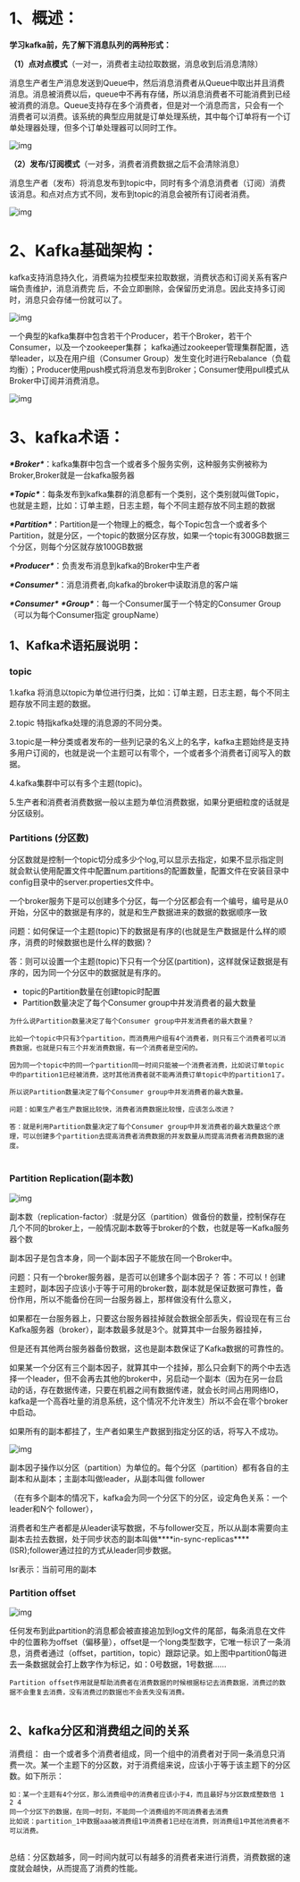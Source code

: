  

# 1、概述：

**学习kafka前，先了解下消息队列的两种形式：**

**（1）点对点模式**（一对一，消费者主动拉取数据，消息收到后消息清除）

  消息生产者生产消息发送到Queue中，然后消息消费者从Queue中取出并且消费消息。消息被消费以后，queue中不再有存储，所以消息消费者不可能消费到已经被消费的消息。Queue支持存在多个消费者，但是对一个消息而言，只会有一个消费者可以消费。该系统的典型应用就是订单处理系统，其中每个订单将有一个订单处理器处理，但多个订单处理器可以同时工作。

![img](https://img-blog.csdnimg.cn/20210527165109215.png)![点击并拖拽以移动](data:image/gif;base64,R0lGODlhAQABAPABAP///wAAACH5BAEKAAAALAAAAAABAAEAAAICRAEAOw==)

**（2）发布/订阅模式**（一对多，消费者消费数据之后不会清除消息）

消息生产者（发布）将消息发布到topic中，同时有多个消息消费者（订阅）消费该消息。和点对点方式不同，发布到topic的消息会被所有订阅者消费。

![img](https://img-blog.csdnimg.cn/20210527165145969.png?x-oss-process=image/watermark,type_ZmFuZ3poZW5naGVpdGk,shadow_10,text_aHR0cHM6Ly9ibG9nLmNzZG4ubmV0L2xteWp5MTk5Ng==,size_16,color_FFFFFF,t_70)![点击并拖拽以移动](data:image/gif;base64,R0lGODlhAQABAPABAP///wAAACH5BAEKAAAALAAAAAABAAEAAAICRAEAOw==)

# **2、Kafka基础架构：**

kafka支持消息持久化，消费端为拉模型来拉取数据，消费状态和订阅关系有客户端负责维护，消息消费完 后，不会立即删除，会保留历史消息。因此支持多订阅时，消息只会存储一份就可以了。

![img](https://img-blog.csdnimg.cn/20210527171002370.png?x-oss-process=image/watermark,type_ZmFuZ3poZW5naGVpdGk,shadow_10,text_aHR0cHM6Ly9ibG9nLmNzZG4ubmV0L2xteWp5MTk5Ng==,size_16,color_FFFFFF,t_70)![点击并拖拽以移动](data:image/gif;base64,R0lGODlhAQABAPABAP///wAAACH5BAEKAAAALAAAAAABAAEAAAICRAEAOw==)

一个典型的kafka集群中包含若干个Producer，若干个Broker，若干个Consumer，以及一个zookeeper集群； kafka通过zookeeper管理集群配置，选举leader，以及在用户组（Consumer Group）发生变化时进行Rebalance（负载均衡）；Producer使用push模式将消息发布到Broker；Consumer使用pull模式从Broker中订阅并消费消息。

![img](https://img-blog.csdnimg.cn/2021052717114627.png?x-oss-process=image/watermark,type_ZmFuZ3poZW5naGVpdGk,shadow_10,text_aHR0cHM6Ly9ibG9nLmNzZG4ubmV0L2xteWp5MTk5Ng==,size_16,color_FFFFFF,t_70)![点击并拖拽以移动](data:image/gif;base64,R0lGODlhAQABAPABAP///wAAACH5BAEKAAAALAAAAAABAAEAAAICRAEAOw==)

# 3、kafka术语：

***\*Broker\****：kafka集群中包含一个或者多个服务实例，这种服务实例被称为Broker,Broker就是一台kafka服务器

***\*Topic\****：每条发布到kafka集群的消息都有一个类别，这个类别就叫做Topic，也就是主题，比如：订单主题，日志主题，每个不同主题存放不同主题的数据

***\*Partition\****：Partition是一个物理上的概念，每个Topic包含一个或者多个Partition，就是分区，一个topic的数据分区存放，如果一个topic有300GB数据三个分区，则每个分区就存放100GB数据

***\*Producer\****：负责发布消息到kafka的Broker中生产者

***\*Consumer\****：消息消费者,向kafka的broker中读取消息的客户端

***\*Consumer\**** ***\*Group\****：每一个Consumer属于一个特定的Consumer Group（可以为每个Consumer指定 groupName）

## 1、Kafka术语拓展说明：

### topic

1.kafka 将消息以topic为单位进行归类，比如：订单主题，日志主题，每个不同主题存放不同主题的数据。

2.topic 特指kafka处理的消息源的不同分类。

3.topic是一种分类或者发布的一些列记录的名义上的名字，kafka主题始终是支持多用户订阅的，也就是说一个主题可以有零个，一个或者多个消费者订阅写入的数据。

4.kafka集群中可以有多个主题(topic)。

5.生产者和消费者消费数据一般以主题为单位消费数据，如果分更细粒度的话就是分区级别。



### Partitions (分区数)

分区数就是控制一个topic切分成多少个log,可以显示去指定，如果不显示指定则就会默认使用配置文件中配置num.partitions的配置数量，配置文件在安装目录中config目录中的server.properties文件中。

一个broker服务下是可以创建多个分区，每一个分区都会有一个编号，编号是从0开始，分区中的数据是有序的，就是和生产数据进来的数据的数据顺序一致

问题：如何保证一个主题(topic)下的数据是有序的(也就是生产数据是什么样的顺序，消费的时候数据也是什么样的数据)？

答：则可以设置一个主题(topic)下只有一个分区(partition)，这样就保证数据是有序的，因为同一个分区中的数据就是有序的。

- topic的Partition数量在创建topic时配置
- Partition数量决定了每个Consumer group中并发消费者的最大数量

```
为什么说Partition数量决定了每个Consumer group中并发消费者的最大数量？

比如一个topic中只有3个partition，而消费用户组有4个消费者，则只有三个消费者可以消费数据，也就是只有三个并发消费数据，有一个消费者是空闲的。

因为同一个topic中的同一个partition同一时间只能被一个消费者消费，比如说订单topic中的partition1已经被消费，这时其他消费者就不能再消费订单topic中的partition1了。

所以说Partition数量决定了每个Consumer group中并发消费者的最大数量。

问题：如果生产者生产数据比较快，消费者消费数据比较慢，应该怎么改进？

答：就是利用Partition数量决定了每个Consumer group中并发消费者的最大数量这个原理，可以创建多个partition去提高消费者消费数据的并发数量从而提高消费者消费数据的速度。
```

![点击并拖拽以移动](data:image/gif;base64,R0lGODlhAQABAPABAP///wAAACH5BAEKAAAALAAAAAABAAEAAAICRAEAOw==)



### Partition Replication(副本数)

![img](https://img-blog.csdnimg.cn/20210528230246766.png?x-oss-process=image/watermark,type_ZmFuZ3poZW5naGVpdGk,shadow_10,text_aHR0cHM6Ly9ibG9nLmNzZG4ubmV0L2xteWp5MTk5Ng==,size_16,color_FFFFFF,t_70)![点击并拖拽以移动](data:image/gif;base64,R0lGODlhAQABAPABAP///wAAACH5BAEKAAAALAAAAAABAAEAAAICRAEAOw==)

副本数（replication-factor）:就是分区（partition）做备份的数量，控制保存在几个不同的broker上，一般情况副本数等于broker的个数，也就是等一Kafka服务器个数

副本因子是包含本身，同一个副本因子不能放在同一个Broker中。

问题：只有一个broker服务器，是否可以创建多个副本因子？
 答：不可以！创建主题时，副本因子应该小于等于可用的broker数，副本就是保证数据可靠性，备份作用，所以不能备份在同一台服务器上，那样做没有什么意义，

如果都在一台服务器上，只要这台服务器挂掉就会数据全部丢失，假设现在有三台Kafka服务器（broker），副本数最多就是3个。就算其中一台服务器挂掉，

但是还有其他两台服务器备份数据，这也是副本数保证了Kafka数据的可靠性的。

如果某一个分区有三个副本因子，就算其中一个挂掉，那么只会剩下的两个中去选择一个leader，但不会再去其他的broker中，另启动一个副本（因为在另一台启动的话，存在数据传递，只要在机器之间有数据传递，就会长时间占用网络IO，kafka是一个高吞吐量的消息系统，这个情况不允许发生）所以不会在零个broker中启动。

如果所有的副本都挂了，生产者如果生产数据到指定分区的话，将写入不成功。



![img](https://img-blog.csdnimg.cn/20210528232214982.png?x-oss-process=image/watermark,type_ZmFuZ3poZW5naGVpdGk,shadow_10,text_aHR0cHM6Ly9ibG9nLmNzZG4ubmV0L2xteWp5MTk5Ng==,size_16,color_FFFFFF,t_70)![点击并拖拽以移动](data:image/gif;base64,R0lGODlhAQABAPABAP///wAAACH5BAEKAAAALAAAAAABAAEAAAICRAEAOw==)

副本因子操作以分区（partition）为单位的。每个分区（partition）都有各自的主副本和从副本；主副本叫做leader，从副本叫做 follower

（在有多个副本的情况下，kafka会为同一个分区下的分区，设定角色关系：一个leader和N个 follower），

消费者和生产者都是从leader读写数据，不与follower交互，所以从副本需要向主副本去拉去数据，处于同步状态的副本叫做***\*in-sync-replicas\****(ISR);follower通过拉的方式从leader同步数据。

lsr表示：当前可用的副本



### Partition offset

![img](https://img-blog.csdnimg.cn/20210528235042345.png?x-oss-process=image/watermark,type_ZmFuZ3poZW5naGVpdGk,shadow_10,text_aHR0cHM6Ly9ibG9nLmNzZG4ubmV0L2xteWp5MTk5Ng==,size_16,color_FFFFFF,t_70)![点击并拖拽以移动](data:image/gif;base64,R0lGODlhAQABAPABAP///wAAACH5BAEKAAAALAAAAAABAAEAAAICRAEAOw==)

任何发布到此partition的消息都会被直接追加到log文件的尾部，每条消息在文件中的位置称为oﬀset（偏移量），oﬀset是一个long类型数字，它唯一标识了一条消息，消费者通过（oﬀset，partition，topic）跟踪记录。如上图中partition0每进去一条数据就会打上数字作为标记，如：0号数据，1号数据......

```
Partition offset作用就是帮助消费者在消费数据的时候根据标记去消费数据，消费过的数据不会重复去消费，没有消费过的数据也不会丢失没有消费。
```

![点击并拖拽以移动](data:image/gif;base64,R0lGODlhAQABAPABAP///wAAACH5BAEKAAAALAAAAAABAAEAAAICRAEAOw==)

## 2、kafka分区和消费组之间的关系

消费组： 由一个或者多个消费者组成，同一个组中的消费者对于同一条消息只消费一次。某一个主题下的分区数，对于消费组来说，应该小于等于该主题下的分区数。如下所示：

```
如：某一个主题有4个分区，那么消费组中的消费者应该小于4，而且最好与分区数成整数倍 1 2 4
同一个分区下的数据，在同一时刻，不能同一个消费组的不同消费者去消费
比如说：partition_1中数据aaa被消费组1中消费者1已经在消费，则消费组1中其他消费者不可以消费。
```

![点击并拖拽以移动](data:image/gif;base64,R0lGODlhAQABAPABAP///wAAACH5BAEKAAAALAAAAAABAAEAAAICRAEAOw==)

总结：分区数越多，同一时间内就可以有越多的消费者来进行消费，消费数据的速度就会越快，从而提高了消费的性能。
